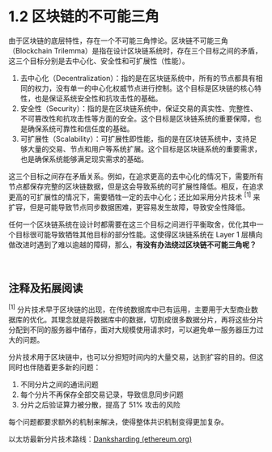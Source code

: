 # 1.2 区块链的不可能三角

<ImpossibleTriangle/>

由于区块链的底层特性，存在一个不可能三角悖论。区块链不可能三角（Blockchain Trilemma）是指在设计区块链系统时，存在三个目标之间的矛盾，这三个目标分别是去中心化、安全性和可扩展性（性能）。

1. 去中心化（Decentralization）：指的是在区块链系统中，所有的节点都具有相同的权力，没有单一的中心化权威节点进行控制。这个目标是区块链的核心特性，也是保证系统安全性和抗攻击性的基础。
2. 安全性（Security）：指的是在区块链系统中，保证交易的真实性、完整性、不可篡改性和抗攻击性等方面的安全。这个目标是区块链系统的重要保障，也是确保系统可靠性和信任度的基础。
3. 可扩展性（Scalability）：可扩展性即性能，指的是在区块链系统中，支持足够大量的交易、节点和用户等系统扩展。这个目标是区块链系统的重要需求，也是确保系统能够满足现实需求的基础。

这三个目标之间存在矛盾关系。例如，在追求更高的去中心化的情况下，需要所有节点都保存完整的区块链数据，但是这会导致系统的可扩展性降低。相反，在追求更高的可扩展性的情况下，需要牺牲一定的去中心化；还比如采用分片技术 <sup>[1]</sup> 来扩容，但是可能导致节点同步数据困难，更容易发生故障，导致安全性降低。

任何一个区块链系统在设计时都需要在这三个目标之间进行平衡取舍，优化其中一个目标很可能导致牺牲其他目标的部分性能。这使得区块链系统在 Layer 1 层横向做改进时遇到了难以逾越的障碍，那么，**有没有办法绕过区块链不可能三角呢？**

&nbsp; 
## 注释及拓展阅读
<sup>[1]</sup> 分片技术早于区块链的出现，在传统数据库中已有运用，主要用于大型商业数据库的优化。其理念就是将数据库中的数据，切割成很多数据分片，再将这些分片分配到不同的服务器中储存，面对大规模使用请求时，可以避免单一服务器压力过大的问题。

分片技术用于区块链中，也可以分担短时间内的大量交易，达到扩容的目的。但这同时也伴随着更多新的问题：
1. 不同分片之间的通讯问题
2. 每个分片不再保存全部交易记录，导致信息同步问题
3. 分片之后验证算力被分散，提高了 51% 攻击的风险

每个问题都要求额外的机制来解决，使得整体共识机制变得更加复杂。

以太坊最新分片技术路线：[Danksharding (ethereum.org)](https://ethereum.org/en/roadmap/danksharding/)

<GithubAvatar owner='lxdao-official' repo='myfirstlayer2-frontend' path='mdx/zh/1.2-blockchain-s-impossibility-triangle.md' />